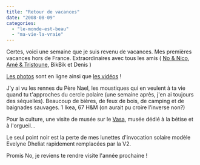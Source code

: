 ```yaml
---
title: "Retour de vacances"
date: "2008-08-09"
categories: 
  - "le-monde-est-beau"
  - "ma-vie-la-vraie"
---
```


Certes, voici une semaine que je suis revenu de vacances. Mes premières vacances hors de France. Extraordinaires avec tous les amis ( [No & Nico](arnaud.mouly.free.fr/wordpress), [Amé & Tristoune](http://les-zinzins.tristanmignot.fr), BikBik et Denis )

[Les photos](http://kwaite.free.fr/zenphoto/index.php?album=2008%2F2008+07+30+Suede) sont en ligne ainsi que [les vidéos](http://www.dailymotion.com/widget/jukebox?list[]=%2Fplaylist%2Fxlrnb_kwaite_suede-2008&skin=redwine) !

J'y ai vu les rennes du Père Nael, les moustiques qui en veulent à ta vie quand tu t'approches du cercle polaire (une semaine après, j'en ai toujours des séquelles). Beaucoup de bières, de feux de bois, de camping et de baignades sauvages. 1 Ikea, 67 H&M (on aurait pu croire l'inverse non?)

Pour la culture, une visite de musée sur le [Vasa](http://fr.wikipedia.org/wiki/Vasa), musée dédié à la bétise et à l'orgueil...

Le seul point noir est la perte de mes lunettes d'invocation solaire modèle Evelyne Dheliat rapidement remplacées par la V2.

Promis No, je reviens te rendre visite l'année prochaine !
